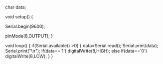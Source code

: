 char data;

void setup()
{

Serial.begin(9600);

pinMode(8,OUTPUT);
}

void loop()
{
if(Serial.available() >0)
{
data=Serial.read();
Serial.print(data);
Serial.print("\n");
if(data=='1')
digitalWrite(8,HIGH);
else if(data=='0') 
digitalWrite(8,LOW);
}
}



